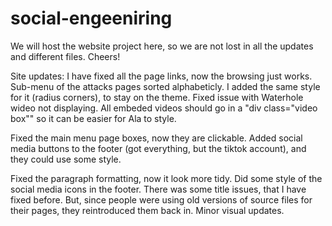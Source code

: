 # social-engeeniring
We will host the website project here, so we are not lost in all the updates and different files. 
Cheers!


Site updates: I have fixed all the page links, now the browsing just works. Sub-menu of the attacks pages sorted alphabeticly. I added the same style for it (radius corners), to stay on the theme. Fixed issue with Waterhole wideo not displaying. All embeded videos should go in a "div class="video box"" so it can be easier for Ala to style. 
  
Fixed the main menu page boxes, now they are clickable. Added social media buttons to the footer (got everything, but the tiktok account), and they could use some style.

Fixed the paragraph formatting, now it look more tidy. Did some style of the social media icons in the footer. There was some title issues, that I have fixed before. But, since people were using old versions of source files for their pages, they reintroduced them back in. Minor visual updates.
